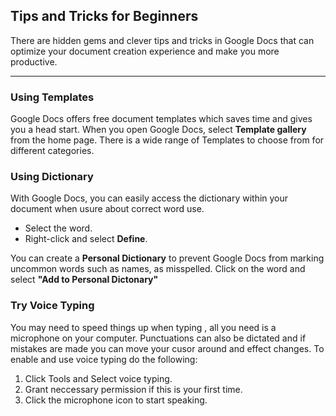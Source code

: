 ## Tips and Tricks for Beginners
There  are hidden gems and clever tips and tricks in Google Docs that can optimize your document creation experience and make you more productive.

---
### Using Templates
Google Docs offers free document templates which saves time and gives you a head start. When you open Google Docs, select **Template gallery** from the home page. There is a wide range of Templates to choose from for different categories.

### Using Dictionary
With Google Docs, you can easily access the dictionary within your document when usure about correct word use.
- Select the word. 
- Right-click and select **Define**.

You can create a **Personal Dictionary** to prevent Google Docs from marking uncommon words such as names, as misspelled. Click on the word and select **"Add to Personal Dictonary"**

### Try Voice Typing 
You may need to speed things up when typing , all you need is a microphone on your computer. Punctuations can also be dictated and if mistakes are made you can move your cusor around and effect changes. 
To enable and use voice typing do the following:
1. Click Tools and Select voice typing.
2. Grant neccessary permission if this is your first time.
3. Click the microphone icon to start speaking. 


